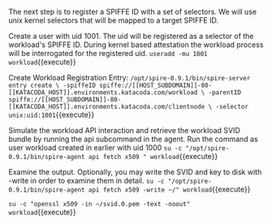 
The next step is to register a SPIFFE ID with a set of selectors. We will use unix kernel selectors that will be mapped to a target SPIFFE ID.

Create a user with uid 1001. The uid will be registered as a selector of the workload's SPIFFE ID. During kernel based attestation the workload process will be interrogated for the registered uid.
`useradd -mu 1001 workload`{{execute}} 

Create Workload Registration Entry:
`/opt/spire-0.9.1/bin/spire-server entry create \
-spiffeID spiffe://[[HOST_SUBDOMAIN]]-80-[[KATACODA_HOST]].environments.katacoda.com/workload \
-parentID spiffe://[[HOST_SUBDOMAIN]]-80-[[KATACODA_HOST]].environments.katacoda.com/clientnode \
-selector unix:uid:1001`{{execute}} 

Simulate the workload API interaction and retrieve the workload SVID bundle by running the api subcommand in the agent. Run the command as user workload created in earlier with uid 1000
`su -c "/opt/spire-0.9.1/bin/spire-agent api fetch x509 " workload`{{execute}} 

Examine the output. Optionally, you may write the SVID and key to disk with -write in order to examine them in detail.
`su -c "/opt/spire-0.9.1/bin/spire-agent api fetch x509 -write ~/" workload`{{execute}} 

`su -c "openssl x509 -in ~/svid.0.pem -text -noout"  workload`{{execute}} 